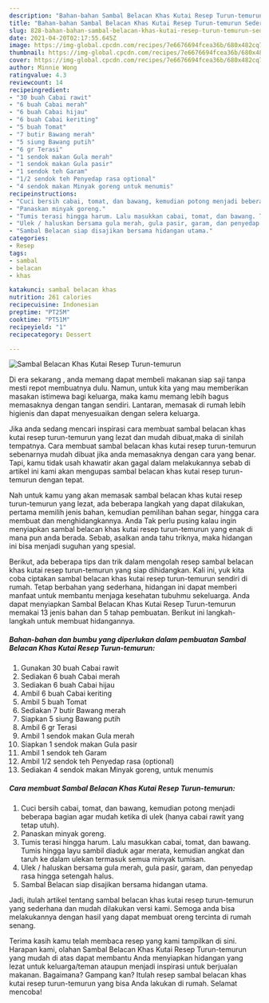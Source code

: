 ```yaml
---
description: "Bahan-bahan Sambal Belacan Khas Kutai Resep Turun-temurun Sederhana dan Mudah Dibuat"
title: "Bahan-bahan Sambal Belacan Khas Kutai Resep Turun-temurun Sederhana dan Mudah Dibuat"
slug: 828-bahan-bahan-sambal-belacan-khas-kutai-resep-turun-temurun-sederhana-dan-mudah-dibuat
date: 2021-04-20T02:17:55.645Z
image: https://img-global.cpcdn.com/recipes/7e6676694fcea36b/680x482cq70/sambal-belacan-khas-kutai-resep-turun-temurun-foto-resep-utama.jpg
thumbnail: https://img-global.cpcdn.com/recipes/7e6676694fcea36b/680x482cq70/sambal-belacan-khas-kutai-resep-turun-temurun-foto-resep-utama.jpg
cover: https://img-global.cpcdn.com/recipes/7e6676694fcea36b/680x482cq70/sambal-belacan-khas-kutai-resep-turun-temurun-foto-resep-utama.jpg
author: Minnie Wong
ratingvalue: 4.3
reviewcount: 14
recipeingredient:
- "30 buah Cabai rawit"
- "6 buah Cabai merah"
- "6 buah Cabai hijau"
- "6 buah Cabai keriting"
- "5 buah Tomat"
- "7 butir Bawang merah"
- "5 siung Bawang putih"
- "6 gr Terasi"
- "1 sendok makan Gula merah"
- "1 sendok makan Gula pasir"
- "1 sendok teh Garam"
- "1/2 sendok teh Penyedap rasa optional"
- "4 sendok makan Minyak goreng untuk menumis"
recipeinstructions:
- "Cuci bersih cabai, tomat, dan bawang, kemudian potong menjadi beberapa bagian agar mudah ketika di ulek (hanya cabai rawit yang tetap utuh)."
- "Panaskan minyak goreng."
- "Tumis terasi hingga harum. Lalu masukkan cabai, tomat, dan bawang. Tumis hingga layu sambil diaduk agar merata, kemudian angkat dan taruh ke dalam ulekan termasuk semua minyak tumisan."
- "Ulek / haluskan bersama gula merah, gula pasir, garam, dan penyedap rasa hingga setengah halus."
- "Sambal Belacan siap disajikan bersama hidangan utama."
categories:
- Resep
tags:
- sambal
- belacan
- khas

katakunci: sambal belacan khas 
nutrition: 261 calories
recipecuisine: Indonesian
preptime: "PT25M"
cooktime: "PT51M"
recipeyield: "1"
recipecategory: Dessert

---
```



![Sambal Belacan Khas Kutai Resep Turun-temurun](https://img-global.cpcdn.com/recipes/7e6676694fcea36b/680x482cq70/sambal-belacan-khas-kutai-resep-turun-temurun-foto-resep-utama.jpg)

Di era  sekarang , anda memang dapat membeli makanan siap saji tanpa mesti repot membuatnya dulu. Namun, untuk kita yang mau memberikan masakan istimewa bagi keluarga, maka kamu memang lebih bagus memasaknya dengan tangan sendiri. Lantaran, memasak di rumah lebih higienis dan dapat menyesuaikan dengan selera keluarga.

Jika anda sedang mencari inspirasi cara membuat sambal belacan khas kutai resep turun-temurun yang lezat dan mudah dibuat,maka di sinilah tempatnya. Cara membuat sambal belacan khas kutai resep turun-temurun  sebenarnya mudah dibuat jika anda memasaknya dengan cara yang benar. Tapi, kamu tidak usah khawatir akan gagal dalam melakukannya 
sebab di artikel ini kami akan mengupas sambal belacan khas kutai resep turun-temurun dengan tepat.  



Nah untuk kamu yang akan memasak sambal belacan khas kutai resep turun-temurun yang lezat, ada beberapa langkah yang dapat dilakukan, pertama memilih jenis bahan, kemudian pemilihan bahan segar, hingga cara membuat dan menghidangkannya. Anda Tak perlu pusing kalau ingin menyiapkan sambal belacan khas kutai resep turun-temurun yang enak di mana pun anda berada. Sebab, asalkan anda  tahu triknya, maka hidangan ini bisa menjadi suguhan yang spesial.

Berikut, ada beberapa tips dan trik dalam mengolah resep sambal belacan khas kutai resep turun-temurun yang siap dihidangkan. Kali ini, yuk kita coba ciptakan sambal belacan khas kutai resep turun-temurun sendiri di rumah. Tetap berbahan yang sederhana, hidangan ini dapat memberi manfaat untuk membantu menjaga kesehatan tubuhmu sekeluarga. Anda dapat menyiapkan Sambal Belacan Khas Kutai Resep Turun-temurun memakai 13 jenis bahan dan 5 tahap pembuatan. Berikut ini langkah-langkah untuk membuat hidangannya.

<!--inarticleads1-->

##### Bahan-bahan dan bumbu yang diperlukan dalam pembuatan Sambal Belacan Khas Kutai Resep Turun-temurun:

1. Gunakan 30 buah Cabai rawit
1. Sediakan 6 buah Cabai merah
1. Sediakan 6 buah Cabai hijau
1. Ambil 6 buah Cabai keriting
1. Ambil 5 buah Tomat
1. Sediakan 7 butir Bawang merah
1. Siapkan 5 siung Bawang putih
1. Ambil 6 gr Terasi
1. Ambil 1 sendok makan Gula merah
1. Siapkan 1 sendok makan Gula pasir
1. Ambil 1 sendok teh Garam
1. Ambil 1/2 sendok teh Penyedap rasa (optional)
1. Sediakan 4 sendok makan Minyak goreng, untuk menumis




<!--inarticleads2-->

##### Cara membuat Sambal Belacan Khas Kutai Resep Turun-temurun:

1. Cuci bersih cabai, tomat, dan bawang, kemudian potong menjadi beberapa bagian agar mudah ketika di ulek (hanya cabai rawit yang tetap utuh).
1. Panaskan minyak goreng.
1. Tumis terasi hingga harum. Lalu masukkan cabai, tomat, dan bawang. Tumis hingga layu sambil diaduk agar merata, kemudian angkat dan taruh ke dalam ulekan termasuk semua minyak tumisan.
1. Ulek / haluskan bersama gula merah, gula pasir, garam, dan penyedap rasa hingga setengah halus.
1. Sambal Belacan siap disajikan bersama hidangan utama.




Jadi, itulah artikel tentang  sambal belacan khas kutai resep turun-temurun  yang sederhana dan mudah dilakukan versi kami. Semoga anda bisa melakukannya dengan hasil yang dapat membuat oreng tercinta di rumah senang. 

Terima kasih kamu telah membaca resep yang kami tampilkan di sini. Harapan kami, olahan  Sambal Belacan Khas Kutai Resep Turun-temurun yang mudah di atas dapat membantu Anda menyiapkan hidangan yang lezat untuk keluarga/teman ataupun menjadi inspirasi untuk berjualan makanan. Bagaimana? Gampang kan? Itulah resep sambal belacan khas kutai resep turun-temurun yang bisa Anda lakukan di rumah. Selamat mencoba!

